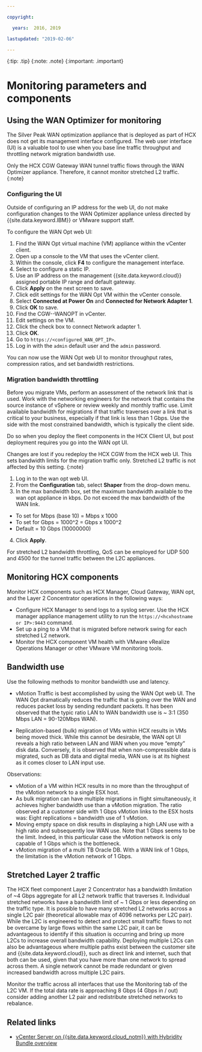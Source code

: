 ```yaml
---

copyright:

  years:  2016, 2019

lastupdated: "2019-02-06"

---
```


{:tip: .tip}
{:note: .note}
{:important: .important}

# Monitoring parameters and components

## Using the WAN Optimizer for monitoring

The Silver Peak WAN optimization appliance that is deployed as part of
HCX does not get its management interface configured. The web user interface (UI) is a
valuable tool to use when you base line traffic throughput and throttling
network migration bandwidth use.

Only the HCX CGW Gateway WAN tunnel traffic flows through the WAN
Optimizer appliance. Therefore, it cannot monitor stretched L2 traffic.
{:note}

### Configuring the UI

Outside of configuring an IP address for the web UI, do not make configuration
changes to the WAN Optimizer appliance unless directed by
{{site.data.keyword.IBM}} or VMware support staff.   

To configure the WAN Opt web UI:
1.	Find the WAN Opt virtual machine (VM) appliance within the vCenter client.
2.	Open up a console to the VM that uses the vCenter client.
3.	Within the console, click **F4** to configure the management interface.
4.	Select to configure a static IP.
5.	Use an IP address on the management {{site.data.keyword.cloud}} assigned portable IP
range and default gateway.
6.	Click **Apply** on the next screen to save.
7.  Click edit settings for the WAN Opt VM within the vCenter console.
8.	Select **Connected at Power On** and **Connected for Network Adapter 1**.
9.	Click **OK** to save.
10.	Find the CGW-<xxx>-WANOPT in vCenter.
11.	Edit settings on the VM.
12.	Click the check box to connect Network adapter 1.
13.	Click **OK**.
14.	Go to `https://<configured_WAN_OPT_IP>`.
15.	Log in with the `admin` default user and the `admin` password.

You can now use the WAN Opt web UI to monitor throughput
rates, compression ratios, and set bandwidth restrictions.

### Migration bandwidth throttling

Before you migrate VMs, perform an assessment of the network link that is used. Work with the networking
engineers for the network that contains the source instance of vSphere or
review weekly and monthly traffic use. Limit available bandwidth for migrations if that traffic
traverses over a link that is critical to your business,
especially if that link is less than 1 Gbps. Use the
side with the most constrained bandwidth, which is typically the
client side.

Do so when you deploy the fleet components in the HCX Client
UI, but post deployment requires you go into the WAN opt UI.

Changes are lost if you redeploy the HCX CGW from the HCX web UI.
This sets bandwidth limits for the migration traffic only. Stretched L2
traffic is not affected by this setting.
{:note}

1.	Log in to the wan opt web UI.
2.	From the **Configuration** tab, select **Shaper** from the drop-down menu.
3.	In the max bandwidth box, set the maximum bandwidth available to the
wan opt appliance in kbps. Do not exceed the max bandwidth of the WAN
link.     
  - To set for Mbps (base 10) = Mbps x 1000
  - To set for Gbps = 1000^2 = Gbps x 1000^2
  - Default = 10 Gbps (10000000)
4.	Click **Apply**.

For stretched L2 bandwidth throttling, QoS can be employed for UDP 500
and 4500 for the tunnel traffic between the L2C appliances.

## Monitoring HCX components

Monitor HCX components such as HCX Manager, Cloud Gateway, WAN opt, and the Layer 2
Concentrator operations in the following ways:

- Configure HCX Manager to send logs to a syslog server. Use
the HCX manager appliance management utility to run the `https://<hcxhostname or
IP>:9443` command.
- Set up a ping to a VM that is migrated before network swing
for each stretched L2 network.
- Monitor the HCX component VM health with VMware vRealize Operations
Manager or other VMware VM monitoring tools.

## Bandwidth use

Use the following methods to monitor bandwidth use and latency.

- vMotion Traffic is best accomplished by using the WAN Opt web UI. The WAN
Opt dramatically reduces the traffic that is going over the WAN and reduces
packet loss by sending redundant packets. It has been observed that the
typic ratio LAN to WAN bandwidth use is ~ 3:1 (350 Mbps LAN =
90-120Mbps WAN).

- Replication-based (bulk) migration of VMs within HCX results in
VMs being moved thick. While this cannot be desirable, the WAN opt UI
reveals a high ratio between LAN and WAN when you move
“empty” disk data. Conversely, it is observed that when
non-compressible data is migrated, such as DB data and digital media, WAN
use is at its highest as it comes closer to LAN input
use.

Observations:
- vMotion of a VM within HCX results in no more than the throughput
of the vMotion network to a single ESX host.
- As bulk migration can have multiple migrations in flight
simultaneously, it achieves higher bandwidth use than a
vMotion migration. The ratio observed at a customer side with 1 Gbps
vMotion links to the ESX hosts was: Eight replications = bandwidth
use of 1 vMotion.
- Moving empty space on disk results in displaying a high LAN use with a
high ratio and subsequently low WAN use. Note that 1 Gbps seems
to be the limit. Indeed, in this particular case the vMotion network is
only capable of 1 Gbps which is the bottleneck.
- vMotion migration of a multi TB Oracle DB. With a WAN link of 1 Gbps,
the limitation is the vMotion network of 1 Gbps.

## Stretched Layer 2 traffic

The HCX fleet component Layer 2 Concentrator has a bandwidth limitation
of ~4 Gbps aggregate for all L2 network traffic that traverses it. Individual
stretched networks have a bandwidth limit of ~ 1 Gbps or less
depending on the traffic type. It is possible to have many stretched L2
networks across a single L2C pair (theoretical allowable max of 4096
networks per L2C pair). While the L2C is engineered to detect and
protect small traffic flows to not be overcame by large flows within the
same L2C pair, it can be advantageous to identify if this situation is
occurring and bring up more L2Cs to increase overall bandwidth
capability. Deploying multiple L2Cs can also be advantageous where
multiple paths exist between the customer site and {{site.data.keyword.cloud}}, such as direct link and internet, such that both can be used, given that you
have more than one network to spread across them. A single network cannot be made redundant or given increased bandwidth across multiple L2C
pairs.

Monitor the traffic across all interfaces that use the Monitoring tab of
the L2C VM. If the total data rate is approaching 8 Gbps (4 Gbps in / out)
consider adding another L2 pair and redistribute stretched networks to
rebalance.


## Related links

* [vCenter Server on {{site.data.keyword.cloud_notm}} with Hybridity Bundle
overview](/docs/services/vmwaresolutions/archiref/vcs/vcs-hybridity-intro.html)   
